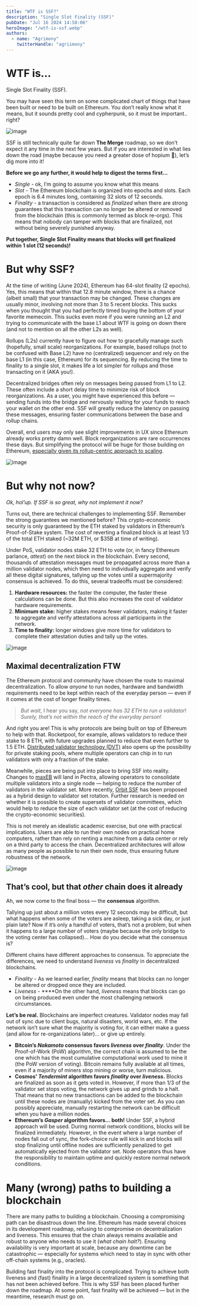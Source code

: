 ```yaml
---
title: "WTF is SSF?"
description: "Single Slot Finality (SSF)"
pubDate: "Jul 16 2024 14:58:06"
heroImage: "/wtf-is-ssf.webp"
authors:
  - name: "Agrimony"
    twitterHandle: "agriimony"
---
```


# WTF is…

Single Slot Finality (SSF). 

You may have seen this term on some complicated chart of things that have been built or need to be built on Ethereum. You don’t really know what it means, but it sounds pretty cool and cypherpunk, so it must be important.. right?

![image](../assets/TheRoadmapEthereumWtfIsSSF/image1.webp)

SSF is still technically quite far down **<span class="text-red-500">The Merge</span>** roadmap, so we don’t expect it any time in the next few years. But if you are interested in what lies down the road (maybe because you need a greater dose of hopium 🎈), let’s dig more into it!

**Before we go any further, it would help to digest the terms first…**

- *Single -* ok, I’m going to assume you know what this means
- *Slot* - The Ethereum blockchain is organized into epochs and slots. Each epoch is 6.4 minutes long, containing 32 slots of 12 seconds.
- *Finality* - a transaction is considered as *finalized* when there are strong guarantees that this transaction can no longer be altered or removed from the blockchain (this is commonly termed as block re-orgs). This means that nobody can tamper with blocks that are finalized, not without being severely punished anyway.

**Put together, Single Slot Finality means that blocks will get finalized within 1 slot (12 seconds)!**

# But why SSF?

At the time of writing (June 2024), Ethereum has 64-slot finality (2 epochs). Yes, this means that within that 12.8 minute window, there is a chance (albeit small) that your transaction may be changed. These changes are usually minor, involving not more than 3 to 5 recent blocks. This sucks when you thought that you had perfectly timed buying the bottom of your favorite memecoin. This sucks even more if you were running an L2 and trying to communicate with the base L1 about WTF is going on down there (and not to mention on all the other L2s as well).

Rollups (L2s) currently have to figure out how to gracefully manage such (hopefully, small scale) reorganizations. For example, based rollups (not to be confused with Base L2) have no (centralized) sequencer and rely on the base L1 (in this case, Ethereum) for its sequencing. By reducing the time to finality to a single slot, it makes life a lot simpler for rollups and those transacting on it (AKA you!).

Decentralized bridges often rely on messages being passed from L1 to L2. These often include a short delay time to minimize risk of block reorganizations. As a user, you might have experienced this before — sending funds into the bridge and nervously waiting for your funds to reach your wallet on the other end. SSF will greatly reduce the latency on passing these messages, ensuring faster communications between the base and rollup chains.

Overall, end users may only see slight improvements in UX since Ethereum already works pretty damn well. Block reorganizations are rare occurrences these days. But simplifying the protocol will be huge for those building on Ethereum, [especially given its rollup-centric approach to scaling](https://vitalik.eth.limo/general/2024/06/30/epochslot.html). 

![image](../assets/TheRoadmapEthereumWtfIsSSF/image2.webp)

# But why not now?

*Ok, hol’up. If SSF is so great, why not implement it now?* 

Turns out, there are technical challenges to implementing SSF. Remember the strong guarantees we mentioned before? This crypto-economic security is only guaranteed by the ETH staked by validators in Ethereum’s Proof-of-Stake system. The cost of reverting a finalized block is at least 1/3 of the total ETH staked (~32M ETH, or $35B at time of writing). 

Under PoS, validator nodes stake 32 ETH to vote (or, in fancy Ethereum parlance, *attest*) on the next block in the blockchain. Every second, thousands of attestation messages must be propagated across more than a million validator nodes, which then need to individually aggregate and verify all these digital signatures, tallying up the votes until a supermajority consensus is achieved. To do this, several tradeoffs must be considered:

1. **Hardware resources:** the faster the computer, the faster these calculations can be done. But this also increases the cost of validator hardware requirements.
2. **Minimum stake:** higher stakes means fewer validators, making it faster to aggregate and verify attestations across all participants in the network.
3. **Time to finality:** longer windows give more time for validators to complete their attestation duties and tally up the votes. 


![image](../assets/TheRoadmapEthereumWtfIsSSF/image3.webp)

## Maximal decentralization FTW

The Ethereum protocol and community have chosen the route to maximal decentralization. To allow *anyone* to run nodes, hardware and bandwidth requirements need to be kept within reach of the everyday person — even if it comes at the cost of longer finality times.

> *But wait*, I hear you say, *not everyone has 32 ETH to run a validator*! *Surely, that’s not within the reach of the everyday person*!
> 

And right you are! This is why protocols are being built on top of Ethereum to help with that. Rocketpool, for example, allows validators to reduce their stake to 8 ETH, with future upgrades planned to reduce that even further to 1.5 ETH. [Distributed validator technology (DVT)](https://etherpedia.2077.xyz/posts/distributed-validator-technology/) also opens up the possibility for private staking pools, where multiple operators can chip in to run validators with only a fraction of the stake.

Meanwhile, pieces are being put into place to bring SSF into reality. Changes to [maxEB](https://ethresear.ch/t/increase-the-max-effective-balance-a-modest-proposal/15801) will land in Pectra, allowing operators to consolidate multiple validators into a single node — helping to reduce the number of validators in the validator set. More recently, [Orbit SSF](https://ethresear.ch/t/orbit-ssf-solo-staking-friendly-validator-set-management-for-ssf/19928) has been proposed as a hybrid design to validator set rotation. Further research is needed on whether it is possible to create supersets of validator committees, which would help to reduce the size of each validator set (at the cost of reducing the crypto-economic securities). 

This is not merely an idealistic academic exercise, but one with practical implications. Users are able to run their own nodes on practical home computers, rather than rely on renting a machine from a data center or rely on a third party to access the chain. Decentralized architectures will allow as many people as possible to run their own node, thus ensuring future robustness of the network.

![image](../assets/TheRoadmapEthereumWtfIsSSF/image4.webp)

## That’s cool, but that *other* chain does it already

Ah, we now come to the final boss — the **consensus** algorithm.

Tallying up just about a million votes every 12 seconds may be difficult, but what happens when some of the voters are asleep, taking a sick day, or just plain late? Now if it’s only a handful of voters, that’s not a problem, but when it happens to a large number of voters (maybe because the only bridge to the voting center has collapsed)… How do you decide what the consensus is?

Different chains have different approaches to consensus. To appreciate the differences, we need to understand *liveness* vs *finality* in decentralized blockchains. 

- *Finality* - As we learned earlier, *finality* means that blocks can no longer be altered or dropped once they are included.
- *Liveness -* ****On the other hand, *liveness* means that blocks can go on being produced even under the most challenging network circumstances.

**Let’s be real.** Blockchains are imperfect creatures. Validator nodes may fall out of sync due to client bugs, natural disasters, world wars, etc. If the network isn’t sure what the majority is voting for, it can either make a guess (and allow for re-organizations later)… or give up entirely. 

- **Bitcoin’s *Nakamoto* consensus favors *liveness* over *finality***. Under the Proof-of-Work (PoW) algorithm, the correct chain is assumed to be the one which has the most cumulative computational work used to mine it (the PoW version of voting). Bitcoin remains fully available at all times, even if a majority of miners stop mining or worse, turn malicious.
- **Cosmos’ *Tendermint* algorithm favors *finality* over *liveness*.** Blocks are finalized as soon as it gets voted in. However, if more than 1/3 of the validator set stops voting, the network gives up and grinds to a halt. That means that no new transactions can be added to the blockchain until these nodes are (manually) kicked from the voter set. As you can possibly appreciate, manually restarting the network can be difficult when you have a million nodes.
- **Ethereum’s *Gasper* algorithm favors… both!** Under SSF, a hybrid approach will be used. During normal network conditions, blocks will be finalized immediately. However, in the event where a large number of nodes fall out of sync, the fork-choice rule will kick in and blocks will stop finalizing until offline nodes are sufficiently penalized to get automatically ejected from the validator set. Node operators thus have the responsibility to maintain uptime and quickly restore normal network conditions.

# Many (wrong) paths to building a blockchain

There are many paths to building a blockchain. Choosing a compromising path can be disastrous down the line. Ethereum has made several choices in its development roadmap, refusing to compromise on decentralization and liveness. This ensures that the chain always remains available and robust to anyone who needs to use it (*what chain halt?*). Ensuring availability is very important at scale, because any downtime can be catastrophic — especially for systems which need to stay in sync with other off-chain systems (e.g., oracles).

Building fast finality into the protocol is complicated. Trying to achieve both liveness and (fast) finality in a large decentralized system is something that has not been achieved before. This is why SSF has been placed further down the roadmap. At some point, fast finality will be achieved — but in the meantime, research must go on.